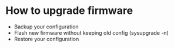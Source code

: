 # How to upgrade firmware
* Backup your configuration
* Flash new firmware without keeping old config (sysupgrade -n)
* Restore your configuration 

